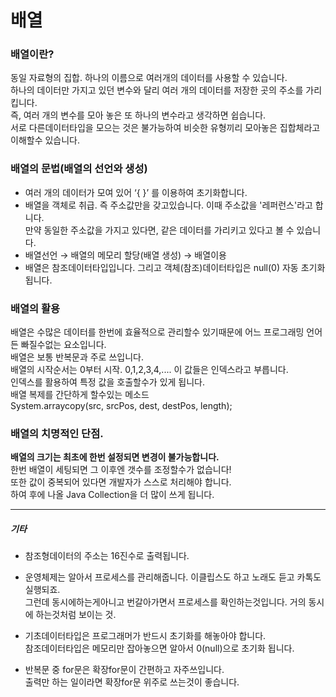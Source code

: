 # 배열   
  
### 배열이란?   
동일 자료형의 집합. 하나의 이름으로 여러개의 데이터를 사용할 수 있습니다.  
하나의 데이터만 가지고 있던 변수와 달리 여러 개의 데이터를 저장한 곳의 주소를 가리킵니다.   
즉, 여러 개의 변수를 모아 놓은 또 하나의 변수라고 생각하면 쉽습니다.   
서로 다른데이터타입을 모으는 것은 불가능하여 비슷한 유형끼리 모아놓은 집합체라고 이해할수 있습니다.   

### 배열의 문법(배열의 선언와 생성)   
- 여러 개의 데이터가 모여 있어 ‘{ }’ 를 이용하여 초기화합니다.
- 배열을 객체로 취급. 즉 주소값만을 갖고있습니다. 이때 주소값을 '레퍼런스'라고 합니다.   
  만약 동일한 주소값을 가지고 있다면, 같은 데이터를 가리키고 있다고 볼 수 있습니다.   
- 배열선언 → 배열의 메모리 할당(배열 생성) → 배열이용  
- 배열은 참조데이터타입입니다. 그리고 객체(참조)데이터타입은 null(0) 자동 초기화 됩니다.  

### 배열의 활용  
배열은 수많은 데이터를 한번에 효율적으로 관리할수 있기때문에 어느 프로그래밍 언어든 빠질수없는 요소입니다.  
배열은 보통 반복문과 주로 쓰입니다.  
배열의 시작순서는 0부터 시작. 0,1,2,3,4,.... 이 값들은 인덱스라고 부릅니다.  
인덱스를 활용하여 특정 값을 호출할수가 있게 됩니다.  
배열 복제를 간단하게 할수있는 메소드   
System.arraycopy(src, srcPos, dest, destPos, length);
  

### 배열의 치명적인 단점.  
**배열의 크기는 최초에 한번 설정되면 변경이 불가능합니다.**   
한번 배열이 세팅되면 그 이후엔 갯수를 조정할수가 없습니다!  
또한 값이 중복되어 있다면 개발자가 스스로 처리해야 합니다.  
하여 후에 나올 Java Collection을 더 많이 쓰게 됩니다.  

---------------

##### 기타  
 - 참조형데이터의 주소는 16진수로 출력됩니다.   
 
 - 운영체제는 알아서 프로세스를 관리해줍니다. 이클립스도 하고 노래도 듣고 카톡도 실행되죠.    
   그런데 동시에하는게아니고 번갈아가면서 프로세스를 확인하는것입니다. 거의 동시에 하는것처럼 보이는 것.

 - 기초데이터타입은 프로그래머가 반드시 초기화를 해놓아야 합니다.  
   참조데이터타입은 메모리만 잡아놓으면 알아서 0(null)으로 초기화 됩니다.  

 - 반복문 중 for문은 확장for문이 간편하고 자주쓰입니다.  
   출력만 하는 일이라면 확장for문 위주로 쓰는것이 좋습니다.   


